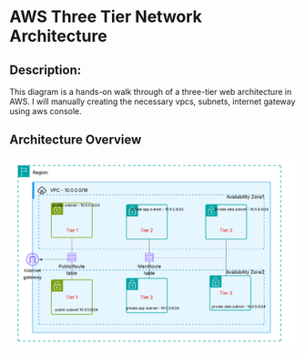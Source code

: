 

# AWS Three Tier Network Architecture 

## Description: 
This diagram is a hands-on walk through of a three-tier web architecture in AWS. I will manually creating the necessary vpcs, subnets, internet gateway using aws console.

## Architecture Overview
![Architecture Diagram](https://github.com/shehani-mash/Thee-Tier-Network-Architecture/blob/main/Network%20Architecture.png)
